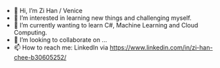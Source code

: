 - 👋 Hi, I’m Zi Han / Venice
- 👀 I’m interested in learning new things and challenging myself.
- 🌱 I’m currently wanting to learn C#, Machine Learning and Cloud Computing.
- 💞️ I’m looking to collaborate on ...
- 📫 How to reach me: LinkedIn via https://www.linkedin.com/in/zi-han-chee-b30605252/

<!---
Venicezh23/Venicezh23 is a ✨ special ✨ repository because its `README.md` (this file) appears on your GitHub profile.
You can click the Preview link to take a look at your changes.
--->
